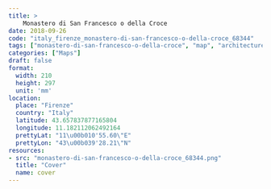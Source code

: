 ```yaml
---
title: > 
    Monastero di San Francesco o della Croce
date: 2018-09-26
code: "italy_firenze_monastero-di-san-francesco-o-della-croce_68344"
tags: ["monastero-di-san-francesco-o-della-croce", "map", "architecture", "buildings", "Firenze", "Italy"]
categories: ["Maps"]
draft: false
format:
  width: 210
  height: 297
  unit: 'mm'
location:
  place: "Firenze"
  country: "Italy"
  latitude: 43.657837877165804
  longitude: 11.182112062492164
  prettyLat: "11\u00b010'55.60\"E"
  prettyLon: "43\u00b039'28.21\"N"
resources:
- src: "monastero-di-san-francesco-o-della-croce_68344.png"
  title: "Cover"
  name: cover
---
```

